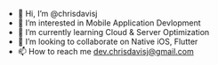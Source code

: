 - 👋 Hi, I’m @chrisdavisj
- 👀 I’m interested in Mobile Application Devlopment
- 🌱 I’m currently learning Cloud & Server Optimization
- 💞️ I’m looking to collaborate on Native iOS, Flutter
- 📫 How to reach me dev.chrisdavisj@gmail.com

<!---
chrisdavisj/chrisdavisj is a ✨ special ✨ repository because its `README.md` (this file) appears on your GitHub profile.
You can click the Preview link to take a look at your changes.
--->
